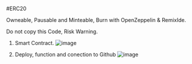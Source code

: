 #ERC20

Owneable, Pausable and Minteable, Burn with OpenZeppelin & RemixIde.

Do not copy this Code, Risk Warning.

  1. Smart Contract.
![image](https://user-images.githubusercontent.com/42863568/200575272-9a754679-5984-4278-b68d-61eca6107032.png)

  2. Deploy, function and conection to Github
![image](https://user-images.githubusercontent.com/42863568/200577025-0e4223d2-c784-4baf-b8b0-6283caa3f0e3.png)
